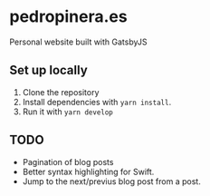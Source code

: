 # pedropinera.es

Personal website built with GatsbyJS

## Set up locally

1. Clone the repository
2. Install dependencies with `yarn install`.
3. Run it with `yarn develop`

## TODO

- Pagination of blog posts
- Better syntax highlighting for Swift.
- Jump to the next/previus blog post from a post.
